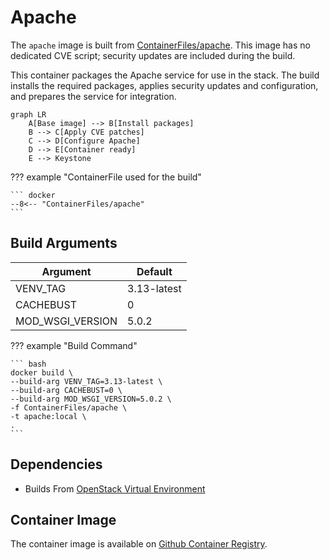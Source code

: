 # Apache

The `apache` image is built from [ContainerFiles/apache](https://github.com/rackerlabs/genestack-images/blob/main/ContainerFiles/apache). This image has no dedicated CVE script; security updates are included during the build.

This container packages the Apache service for use in the stack. The build installs the required packages, applies security updates and configuration, and prepares the service for integration.

``` mermaid
graph LR
    A[Base image] --> B[Install packages]
    B --> C[Apply CVE patches]
    C --> D[Configure Apache]
    D --> E[Container ready]
    E --> Keystone
```

??? example "ContainerFile used for the build"

    ``` docker
    --8<-- "ContainerFiles/apache"
    ```

## Build Arguments

| Argument | Default |
| --- | --- |
| VENV_TAG | 3.13-latest |
| CACHEBUST | 0 |
| MOD_WSGI_VERSION | 5.0.2 |

??? example "Build Command"

    ``` bash
    docker build \
    --build-arg VENV_TAG=3.13-latest \
    --build-arg CACHEBUST=0 \
    --build-arg MOD_WSGI_VERSION=5.0.2 \
    -f ContainerFiles/apache \
    -t apache:local \
    .
    ```

## Dependencies

- Builds From [OpenStack Virtual Environment](openstack-venv.md)

## Container Image

The container image is available on [Github Container Registry](https://github.com/rackerlabs/genestack-images/pkgs/container/genestack-images%2Fapache).
